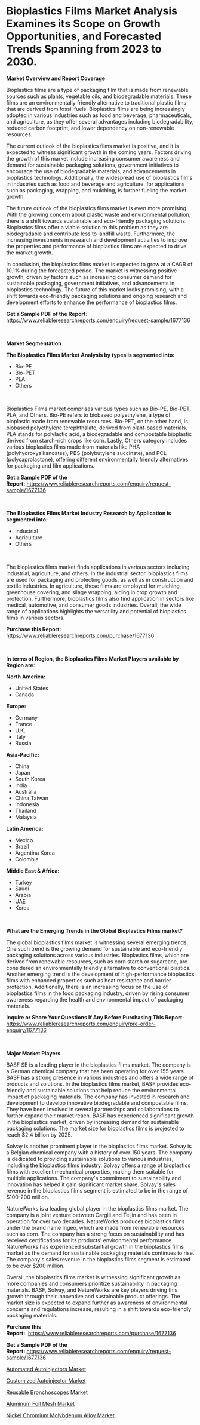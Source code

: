 <p><h1>Bioplastics Films Market Analysis Examines its Scope on Growth Opportunities, and Forecasted Trends Spanning from 2023 to 2030.</h1></p><p><strong>Market Overview and Report Coverage</strong></p>
<p><p>Bioplastics films are a type of packaging film that is made from renewable sources such as plants, vegetable oils, and biodegradable materials. These films are an environmentally friendly alternative to traditional plastic films that are derived from fossil fuels. Bioplastics films are being increasingly adopted in various industries such as food and beverage, pharmaceuticals, and agriculture, as they offer several advantages including biodegradability, reduced carbon footprint, and lower dependency on non-renewable resources.</p><p>The current outlook of the bioplastics films market is positive, and it is expected to witness significant growth in the coming years. Factors driving the growth of this market include increasing consumer awareness and demand for sustainable packaging solutions, government initiatives to encourage the use of biodegradable materials, and advancements in bioplastics technology. Additionally, the widespread use of bioplastics films in industries such as food and beverage and agriculture, for applications such as packaging, wrapping, and mulching, is further fueling the market growth.</p><p>The future outlook of the bioplastics films market is even more promising. With the growing concern about plastic waste and environmental pollution, there is a shift towards sustainable and eco-friendly packaging solutions. Bioplastics films offer a viable solution to this problem as they are biodegradable and contribute less to landfill waste. Furthermore, the increasing investments in research and development activities to improve the properties and performance of bioplastics films are expected to drive the market growth.</p><p>In conclusion, the bioplastics films market is expected to grow at a CAGR of 10.1% during the forecasted period. The market is witnessing positive growth, driven by factors such as increasing consumer demand for sustainable packaging, government initiatives, and advancements in bioplastics technology. The future of this market looks promising, with a shift towards eco-friendly packaging solutions and ongoing research and development efforts to enhance the performance of bioplastics films.</p></p>
<p><strong>Get a Sample PDF of the Report:</strong> <a href="https://www.reliableresearchreports.com/enquiry/request-sample/1677136">https://www.reliableresearchreports.com/enquiry/request-sample/1677136</a></p>
<p>&nbsp;</p>
<p><strong>Market Segmentation</strong></p>
<p><strong>The Bioplastics Films Market Analysis by types is segmented into:</strong></p>
<p><ul><li>Bio-PE</li><li>Bio-PET</li><li>PLA</li><li>Others</li></ul></p>
<p>&nbsp;</p>
<p><p>Bioplastics Films market comprises various types such as Bio-PE, Bio-PET, PLA, and Others. Bio-PE refers to biobased polyethylene, a type of bioplastic made from renewable resources. Bio-PET, on the other hand, is biobased polyethylene terephthalate, derived from plant-based materials. PLA stands for polylactic acid, a biodegradable and compostable bioplastic derived from starch-rich crops like corn. Lastly, Others category includes various bioplastics films made from materials like PHA (polyhydroxyalkanoates), PBS (polybutylene succinate), and PCL (polycaprolactone), offering different environmentally friendly alternatives for packaging and film applications.</p></p>
<p><strong>Get a Sample PDF of the Report:</strong>&nbsp;<a href="https://www.reliableresearchreports.com/enquiry/request-sample/1677136">https://www.reliableresearchreports.com/enquiry/request-sample/1677136</a></p>
<p>&nbsp;</p>
<p><strong>The Bioplastics Films Market Industry Research by Application is segmented into:</strong></p>
<p><ul><li>Industrial</li><li>Agriculture</li><li>Others</li></ul></p>
<p>&nbsp;</p>
<p><p>The bioplastics films market finds applications in various sectors including industrial, agriculture, and others. In the industrial sector, bioplastics films are used for packaging and protecting goods, as well as in construction and textile industries. In agriculture, these films are employed for mulching, greenhouse covering, and silage wrapping, aiding in crop growth and protection. Furthermore, bioplastics films also find application in sectors like medical, automotive, and consumer goods industries. Overall, the wide range of applications highlights the versatility and potential of bioplastics films in various sectors.</p></p>
<p><strong>Purchase this Report:</strong>&nbsp; <a href="https://www.reliableresearchreports.com/purchase/1677136">https://www.reliableresearchreports.com/purchase/1677136</a></p>
<p>&nbsp;</p>
<p><strong>In terms of Region, the Bioplastics Films Market Players available by Region are:</strong></p>
<p>
    <p> <strong> North America: </strong>
        <ul>
            <li>United States</li>
            <li>Canada</li>
        </ul>
        </p> 
    <p> <strong> Europe: </strong>
        <ul>
            <li>Germany</li>
            <li>France</li>
            <li>U.K.</li>
            <li>Italy</li>
            <li>Russia</li>
        </ul>
        </p> 
    <p> <strong> Asia-Pacific: </strong>
        <ul>
            <li>China</li>
            <li>Japan</li>
            <li>South Korea</li>
            <li>India</li>
            <li>Australia</li>
            <li>China Taiwan</li>
            <li>Indonesia</li>
            <li>Thailand</li>
            <li>Malaysia</li>
        </ul>
        </p> 
    <p> <strong> Latin America: </strong>
        <ul>
            <li>Mexico</li>
            <li>Brazil</li>
            <li>Argentina Korea</li>
            <li>Colombia</li>
        </ul>
        </p> 
    <p> <strong> Middle East & Africa: </strong>
        <ul>
            <li>Turkey</li>
            <li>Saudi</li>
            <li>Arabia</li>
            <li>UAE</li>
            <li>Korea</li>
        </ul>
    </p>
    </p>
<p>&nbsp;</p>
<p><strong>What are the Emerging Trends in the Global Bioplastics Films market?</strong></p>
<p><p>The global bioplastics films market is witnessing several emerging trends. One such trend is the growing demand for sustainable and eco-friendly packaging solutions across various industries. Bioplastics films, which are derived from renewable resources, such as corn starch or sugarcane, are considered an environmentally friendly alternative to conventional plastics. Another emerging trend is the development of high-performance bioplastics films with enhanced properties such as heat resistance and barrier protection. Additionally, there is an increasing focus on the use of bioplastics films in the food packaging industry, driven by rising consumer awareness regarding the health and environmental impact of packaging materials.</p></p>
<p><strong>Inquire or Share Your Questions If Any Before Purchasing This Report</strong>- <a href="https://www.reliableresearchreports.com/enquiry/pre-order-enquiry/1677136">https://www.reliableresearchreports.com/enquiry/pre-order-enquiry/1677136</a></p>
<p>&nbsp;</p>
<p><strong>Major Market Players</strong></p>
<p><p>BASF SE is a leading player in the bioplastics films market. The company is a German chemical company that has been operating for over 155 years. BASF has a strong presence in various industries and offers a wide range of products and solutions. In the bioplastics films market, BASF provides eco-friendly and sustainable solutions that help reduce the environmental impact of packaging materials. The company has invested in research and development to develop innovative biodegradable and compostable films. They have been involved in several partnerships and collaborations to further expand their market reach. BASF has experienced significant growth in the bioplastics market, driven by increasing demand for sustainable packaging solutions. The market size for bioplastics films is projected to reach $2.4 billion by 2025.</p><p>Solvay is another prominent player in the bioplastics films market. Solvay is a Belgian chemical company with a history of over 150 years. The company is dedicated to providing sustainable solutions to various industries, including the bioplastics films industry. Solvay offers a range of bioplastics films with excellent mechanical properties, making them suitable for multiple applications. The company's commitment to sustainability and innovation has helped it gain significant market share. Solvay's sales revenue in the bioplastics films segment is estimated to be in the range of $100-200 million.</p><p>NatureWorks is a leading global player in the bioplastics films market. The company is a joint venture between Cargill and Teijin and has been in operation for over two decades. NatureWorks produces bioplastics films under the brand name Ingeo, which are made from renewable resources such as corn. The company has a strong focus on sustainability and has received certifications for its products' environmental performance. NatureWorks has experienced substantial growth in the bioplastics films market as the demand for sustainable packaging materials continues to rise. The company's sales revenue in the bioplastics films segment is estimated to be over $200 million.</p><p>Overall, the bioplastics films market is witnessing significant growth as more companies and consumers prioritize sustainability in packaging materials. BASF, Solvay, and NatureWorks are key players driving this growth through their innovative and sustainable product offerings. The market size is expected to expand further as awareness of environmental concerns and regulations increase, resulting in a shift towards eco-friendly packaging materials.</p></p>
<p><strong>Purchase this Report:</strong>&nbsp;&nbsp;<a href="https://www.reliableresearchreports.com/purchase/1677136">https://www.reliableresearchreports.com/purchase/1677136</a></p>
<p></p>
<p><strong>Get a Sample PDF of the Report:</strong>&nbsp;<a href="https://www.reliableresearchreports.com/enquiry/request-sample/1677136">https://www.reliableresearchreports.com/enquiry/request-sample/1677136</a></p>
<p><p><a href="https://www.linkedin.com/pulse/decoding-automated-autoinjectors-market-deep-dive-latest/">Automated Autoinjectors Market</a></p><p><a href="https://www.linkedin.com/pulse/customized-autoinjector-market-size-2023-2030-global/">Customized Autoinjector Market</a></p><p><a href="https://www.linkedin.com/pulse/reusable-bronchoscopes-market-size-share-amp-trends-analysis/">Reusable Bronchoscopes Market</a></p><p><a href="https://medium.com/@deannakling2927/aluminum-foil-mesh-market-size-growth-forecast-2023-2030-15f7e6770bc2">Aluminum Foil Mesh Market</a></p><p><a href="https://medium.com/@minnieebert2827/nickel-chromium-molybdenum-alloy-market-size-growth-forecast-2023-2030-0616746c244e">Nickel Chromium Molybdenum Alloy Market</a></p></p>